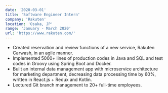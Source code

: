 ```yaml
---
date: '2020-03-01'
title: 'Software Engineer Intern'
company: 'Rakuten'
location: 'Osaka, JP'
range: 'January - March 2020'
url: 'https://www.rakuten.com/'
---
```


- Created reservation and review functions of a new service, Rakuten Carwash, in an agile manner.
- Implemented 5000+ lines of production codes in Java and SQL and test codes in Groovy using Spring Boot and Docker.
- Built an internal data management app with microservice architecture for marketing department, decreasing data processing time by 60%, written in React.js + Redux and Kotlin.
- Lectured Git branch management to 20+ full-time employees.
